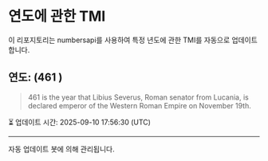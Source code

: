 
# 연도에 관한 TMI

이 리포지토리는 numbersapi를 사용하여 특정 년도에 관한 TMI를 자동으로 업데이트합니다.

## 연도: (461 )
> 461 is the year that Libius Severus, Roman senator from Lucania, is declared emperor of the Western Roman Empire on November 19th.

⏳ 업데이트 시간: 2025-09-10 17:56:30 (UTC)

---
자동 업데이트 봇에 의해 관리됩니다.
